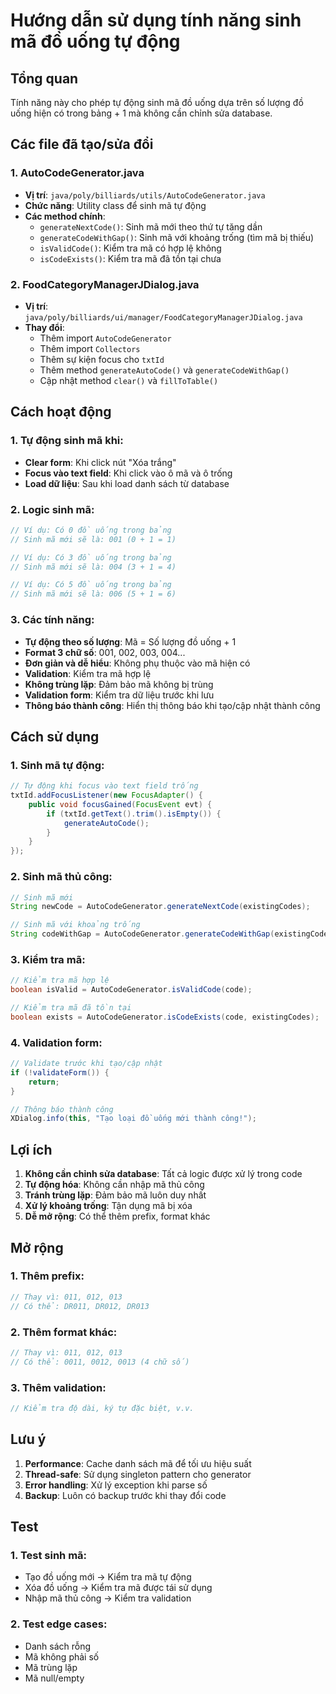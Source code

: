 # Hướng dẫn sử dụng tính năng sinh mã đồ uống tự động

## Tổng quan
Tính năng này cho phép tự động sinh mã đồ uống dựa trên số lượng đồ uống hiện có trong bảng + 1 mà không cần chỉnh sửa database.

## Các file đã tạo/sửa đổi

### 1. AutoCodeGenerator.java
- **Vị trí**: `java/poly/billiards/utils/AutoCodeGenerator.java`
- **Chức năng**: Utility class để sinh mã tự động
- **Các method chính**:
  - `generateNextCode()`: Sinh mã mới theo thứ tự tăng dần
  - `generateCodeWithGap()`: Sinh mã với khoảng trống (tìm mã bị thiếu)
  - `isValidCode()`: Kiểm tra mã có hợp lệ không
  - `isCodeExists()`: Kiểm tra mã đã tồn tại chưa

### 2. FoodCategoryManagerJDialog.java
- **Vị trí**: `java/poly/billiards/ui/manager/FoodCategoryManagerJDialog.java`
- **Thay đổi**:
  - Thêm import `AutoCodeGenerator`
  - Thêm import `Collectors`
  - Thêm sự kiện focus cho `txtId`
  - Thêm method `generateAutoCode()` và `generateCodeWithGap()`
  - Cập nhật method `clear()` và `fillToTable()`

## Cách hoạt động

### 1. Tự động sinh mã khi:
- **Clear form**: Khi click nút "Xóa trắng"
- **Focus vào text field**: Khi click vào ô mã và ô trống
- **Load dữ liệu**: Sau khi load danh sách từ database

### 2. Logic sinh mã:
```java
// Ví dụ: Có 0 đồ uống trong bảng
// Sinh mã mới sẽ là: 001 (0 + 1 = 1)

// Ví dụ: Có 3 đồ uống trong bảng
// Sinh mã mới sẽ là: 004 (3 + 1 = 4)

// Ví dụ: Có 5 đồ uống trong bảng  
// Sinh mã mới sẽ là: 006 (5 + 1 = 6)
```

### 3. Các tính năng:
- **Tự động theo số lượng**: Mã = Số lượng đồ uống + 1
- **Format 3 chữ số**: 001, 002, 003, 004...
- **Đơn giản và dễ hiểu**: Không phụ thuộc vào mã hiện có
- **Validation**: Kiểm tra mã hợp lệ
- **Không trùng lặp**: Đảm bảo mã không bị trùng
- **Validation form**: Kiểm tra dữ liệu trước khi lưu
- **Thông báo thành công**: Hiển thị thông báo khi tạo/cập nhật thành công

## Cách sử dụng

### 1. Sinh mã tự động:
```java
// Tự động khi focus vào text field trống
txtId.addFocusListener(new FocusAdapter() {
    public void focusGained(FocusEvent evt) {
        if (txtId.getText().trim().isEmpty()) {
            generateAutoCode();
        }
    }
});
```

### 2. Sinh mã thủ công:
```java
// Sinh mã mới
String newCode = AutoCodeGenerator.generateNextCode(existingCodes);

// Sinh mã với khoảng trống
String codeWithGap = AutoCodeGenerator.generateCodeWithGap(existingCodes);
```

### 3. Kiểm tra mã:
```java
// Kiểm tra mã hợp lệ
boolean isValid = AutoCodeGenerator.isValidCode(code);

// Kiểm tra mã đã tồn tại
boolean exists = AutoCodeGenerator.isCodeExists(code, existingCodes);
```

### 4. Validation form:
```java
// Validate trước khi tạo/cập nhật
if (!validateForm()) {
    return;
}

// Thông báo thành công
XDialog.info(this, "Tạo loại đồ uống mới thành công!");
```

## Lợi ích

1. **Không cần chỉnh sửa database**: Tất cả logic được xử lý trong code
2. **Tự động hóa**: Không cần nhập mã thủ công
3. **Tránh trùng lặp**: Đảm bảo mã luôn duy nhất
4. **Xử lý khoảng trống**: Tận dụng mã bị xóa
5. **Dễ mở rộng**: Có thể thêm prefix, format khác

## Mở rộng

### 1. Thêm prefix:
```java
// Thay vì: 011, 012, 013
// Có thể: DR011, DR012, DR013
```

### 2. Thêm format khác:
```java
// Thay vì: 011, 012, 013
// Có thể: 0011, 0012, 0013 (4 chữ số)
```

### 3. Thêm validation:
```java
// Kiểm tra độ dài, ký tự đặc biệt, v.v.
```

## Lưu ý

1. **Performance**: Cache danh sách mã để tối ưu hiệu suất
2. **Thread-safe**: Sử dụng singleton pattern cho generator
3. **Error handling**: Xử lý exception khi parse số
4. **Backup**: Luôn có backup trước khi thay đổi code

## Test

### 1. Test sinh mã:
- Tạo đồ uống mới → Kiểm tra mã tự động
- Xóa đồ uống → Kiểm tra mã được tái sử dụng
- Nhập mã thủ công → Kiểm tra validation

### 2. Test edge cases:
- Danh sách rỗng
- Mã không phải số
- Mã trùng lặp
- Mã null/empty 